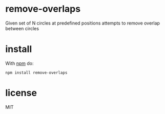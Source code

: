 # remove-overlaps

Given set of N circles at predefined positions attempts to remove overlap between circles

# install

With [npm](https://npmjs.org) do:

```
npm install remove-overlaps
```

# license

MIT
